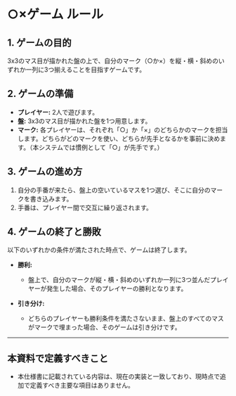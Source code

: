 # ○×ゲーム ルール

## 1. ゲームの目的
3x3のマス目が描かれた盤の上で、自分のマーク（○か×）を縦・横・斜めのいずれか一列に3つ揃えることを目指すゲームです。

## 2. ゲームの準備
- **プレイヤー:** 2人で遊びます。
- **盤:** 3x3のマス目が描かれた盤を1つ用意します。
- **マーク:** 各プレイヤーは、それぞれ「○」か「×」のどちらかのマークを担当します。どちらがどのマークを使い、どちらが先手となるかを事前に決めます。（本システムでは慣例として「○」が先手です。）

## 3. ゲームの進め方
1. 自分の手番が来たら、盤上の空いているマスを1つ選び、そこに自分のマークを書き込みます。
2. 手番は、プレイヤー間で交互に繰り返されます。

## 4. ゲームの終了と勝敗
以下のいずれかの条件が満たされた時点で、ゲームは終了します。

- **勝利:**
  - 盤上で、自分のマークが縦・横・斜めのいずれか一列に3つ並んだプレイヤーが発生した場合、そのプレイヤーの勝利となります。

- **引き分け:**
  - どちらのプレイヤーも勝利条件を満たさないまま、盤上のすべてのマスがマークで埋まった場合、そのゲームは引き分けです。

---

## 本資料で定義すべきこと
- 本仕様書に記載されている内容は、現在の実装と一致しており、現時点で追加で定義すべき主要な項目はありません。